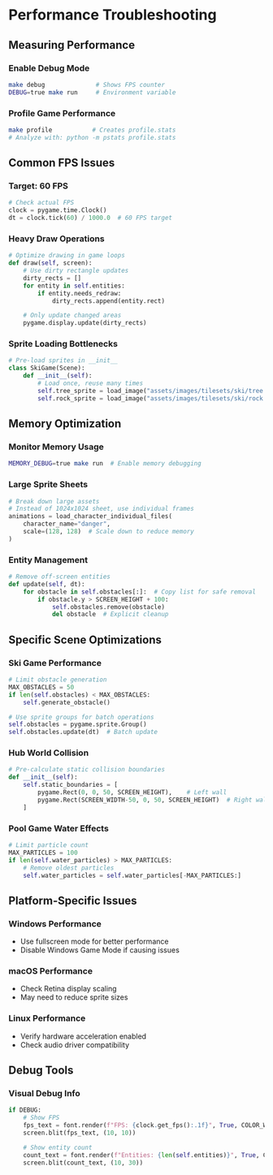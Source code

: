 # Performance Troubleshooting

## Measuring Performance

### Enable Debug Mode
```bash
make debug              # Shows FPS counter
DEBUG=true make run     # Environment variable
```

### Profile Game Performance
```bash
make profile           # Creates profile.stats
# Analyze with: python -m pstats profile.stats
```

## Common FPS Issues

### Target: 60 FPS
```python
# Check actual FPS
clock = pygame.time.Clock()
dt = clock.tick(60) / 1000.0  # 60 FPS target
```

### Heavy Draw Operations
```python
# Optimize drawing in game loops
def draw(self, screen):
    # Use dirty rectangle updates
    dirty_rects = []
    for entity in self.entities:
        if entity.needs_redraw:
            dirty_rects.append(entity.rect)

    # Only update changed areas
    pygame.display.update(dirty_rects)
```

### Sprite Loading Bottlenecks
```python
# Pre-load sprites in __init__
class SkiGame(Scene):
    def __init__(self):
        # Load once, reuse many times
        self.tree_sprite = load_image("assets/images/tilesets/ski/tree.png")
        self.rock_sprite = load_image("assets/images/tilesets/ski/rock.png")
```

## Memory Optimization

### Monitor Memory Usage
```bash
MEMORY_DEBUG=true make run  # Enable memory debugging
```

### Large Sprite Sheets
```python
# Break down large assets
# Instead of 1024x1024 sheet, use individual frames
animations = load_character_individual_files(
    character_name="danger",
    scale=(128, 128)  # Scale down to reduce memory
)
```

### Entity Management
```python
# Remove off-screen entities
def update(self, dt):
    for obstacle in self.obstacles[:]:  # Copy list for safe removal
        if obstacle.y > SCREEN_HEIGHT + 100:
            self.obstacles.remove(obstacle)
            del obstacle  # Explicit cleanup
```

## Specific Scene Optimizations

### Ski Game Performance
```python
# Limit obstacle generation
MAX_OBSTACLES = 50
if len(self.obstacles) < MAX_OBSTACLES:
    self.generate_obstacle()

# Use sprite groups for batch operations
self.obstacles = pygame.sprite.Group()
self.obstacles.update(dt)  # Batch update
```

### Hub World Collision
```python
# Pre-calculate static collision boundaries
def __init__(self):
    self.static_boundaries = [
        pygame.Rect(0, 0, 50, SCREEN_HEIGHT),    # Left wall
        pygame.Rect(SCREEN_WIDTH-50, 0, 50, SCREEN_HEIGHT)  # Right wall
    ]
```

### Pool Game Water Effects
```python
# Limit particle count
MAX_PARTICLES = 100
if len(self.water_particles) > MAX_PARTICLES:
    # Remove oldest particles
    self.water_particles = self.water_particles[-MAX_PARTICLES:]
```

## Platform-Specific Issues

### Windows Performance
- Use fullscreen mode for better performance
- Disable Windows Game Mode if causing issues

### macOS Performance
- Check Retina display scaling
- May need to reduce sprite sizes

### Linux Performance
- Verify hardware acceleration enabled
- Check audio driver compatibility

## Debug Tools

### Visual Debug Info
```python
if DEBUG:
    # Show FPS
    fps_text = font.render(f"FPS: {clock.get_fps():.1f}", True, COLOR_WHITE)
    screen.blit(fps_text, (10, 10))

    # Show entity count
    count_text = font.render(f"Entities: {len(self.entities)}", True, COLOR_WHITE)
    screen.blit(count_text, (10, 30))
```
